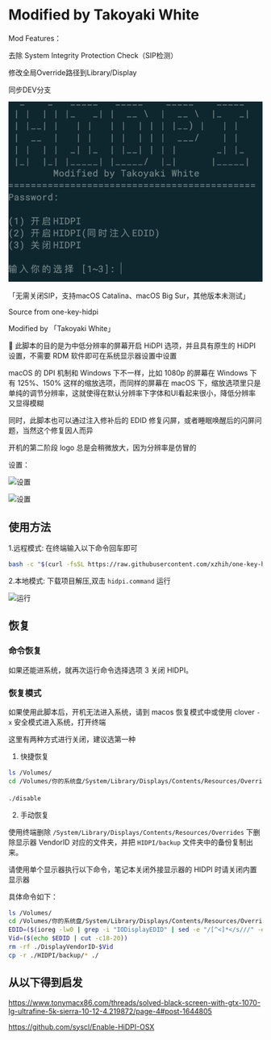# Modified by Takoyaki White


Mod Features：

去除 System Integrity Protection Check（SIP检测）

修改全局Override路径到Library/Display

同步DEV分支

![Modified](./img/modified.png)

「无需关闭SIP，支持macOS Catalina、macOS Big Sur，其他版本未测试」


Source from one-key-hidpi

Modified by 「Takoyaki White」


 此脚本的目的是为中低分辨率的屏幕开启 HiDPI 选项，并且具有原生的 HiDPI 设置，不需要 RDM 软件即可在系统显示器设置中设置

macOS 的 DPI 机制和 Windows 下不一样，比如 1080p 的屏幕在 Windows 下有 125%、150% 这样的缩放选项，而同样的屏幕在 macOS 下，缩放选项里只是单纯的调节分辨率，这就使得在默认分辨率下字体和UI看起来很小，降低分辨率又显得模糊

同时，此脚本也可以通过注入修补后的 EDID 修复闪屏，或者睡眠唤醒后的闪屏问题，当然这个修复因人而异

开机的第二阶段 logo 总是会稍微放大，因为分辨率是仿冒的

设置：

![设置](./img/preferences.jpg)

![设置](./img/hidpi.gif)

## 使用方法

1.远程模式: 在终端输入以下命令回车即可

```bash
bash -c "$(curl -fsSL https://raw.githubusercontent.com/xzhih/one-key-hidpi/master/hidpi.sh)"
```

2.本地模式: 下载项目解压,双击 `hidpi.command` 运行

![运行](./img/run-zh.jpg)

## 恢复

### 命令恢复

如果还能进系统，就再次运行命令选择选项 3 关闭 HIDPI。

### 恢复模式

如果使用此脚本后，开机无法进入系统，请到 macos 恢复模式中或使用 clover `-x` 安全模式进入系统，打开终端

这里有两种方式进行关闭，建议选第一种

1. 快捷恢复
    
```bash
ls /Volumes/
cd /Volumes/你的系统盘/System/Library/Displays/Contents/Resources/Overrides/HIDPI

./disable
```

2. 手动恢复

使用终端删除 `/System/Library/Displays/Contents/Resources/Overrides` 下删除显示器 VendorID 对应的文件夹，并把 `HIDPI/backup` 文件夹中的备份复制出来。

请使用单个显示器执行以下命令，笔记本关闭外接显示器的 HIDPI 时请关闭内置显示器

具体命令如下：

```bash
ls /Volumes/
cd /Volumes/你的系统盘/System/Library/Displays/Contents/Resources/Overrides
EDID=($(ioreg -lw0 | grep -i "IODisplayEDID" | sed -e "/[^<]*</s///" -e "s/\>//"))
Vid=($(echo $EDID | cut -c18-20))
rm -rf ./DisplayVendorID-$Vid
cp -r ./HIDPI/backup/* ./
```

## 从以下得到启发

https://www.tonymacx86.com/threads/solved-black-screen-with-gtx-1070-lg-ultrafine-5k-sierra-10-12-4.219872/page-4#post-1644805

https://github.com/syscl/Enable-HiDPI-OSX
